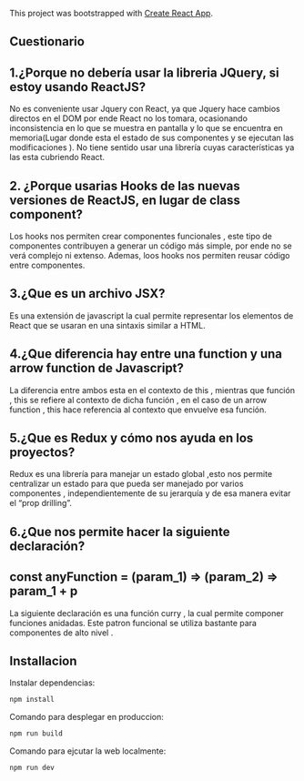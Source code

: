 This project was bootstrapped with [Create React App](https://github.com/facebook/create-react-app).

## Cuestionario

## 1.¿Porque no debería usar la libreria JQuery, si estoy usando ReactJS?

No es conveniente usar Jquery con React, ya que Jquery hace cambios directos en el  DOM por ende React no los tomara, ocasionando inconsistencia en lo que se muestra en pantalla y lo que se encuentra en memoria(Lugar donde esta el estado de sus componentes y se ejecutan las modificaciones ). No tiene sentido usar una librería cuyas características ya las esta cubriendo React.

## 2. ¿Porque usarias Hooks de las nuevas versiones de ReactJS, en lugar de class component?

Los hooks  nos permiten crear componentes funcionales , este tipo de componentes contribuyen a generar un código más simple, por ende  no se verá complejo ni extenso. Ademas, loos hooks nos permiten reusar código entre componentes.

## 3.¿Que es un archivo JSX?

Es una extensión de javascript la cual permite representar los elementos de React que se usaran en una sintaxis similar a HTML.

## 4.¿Que diferencia hay entre una function y una arrow function de Javascript?

La diferencia entre ambos esta en el contexto de this , mientras que función , this se refiere al contexto de dicha función , en el caso de un arrow function , this  hace referencia al contexto que envuelve esa función.

## 5.¿Que es Redux y cómo nos ayuda en los proyectos?

Redux es una librería  para manejar un estado global ,esto nos permite centralizar un estado para que pueda ser manejado por varios componentes , independientemente de su jerarquía y de esa manera evitar el “prop drilling”.

## 6.¿Que nos permite hacer la siguiente declaración?

## const anyFunction = (param_1) => (param_2) => param_1 + p

La siguiente declaración es una función curry , la cual  permite componer funciones anidadas. Este patron funcional se utiliza bastante para componentes de alto nivel .



## Installacion

Instalar dependencias:
```bash
npm install
```

Comando para desplegar en produccion:
```bash
npm run build
```
Comando para ejcutar la web localmente:
```bash
npm run dev
```


